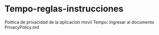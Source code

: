# Tempo-reglas-instrucciones
Politica de privacidad de la aplicacion movil Tempo: 
Ingresar al documento PrivacyPolicy.md
